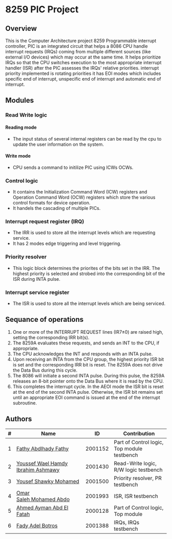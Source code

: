 # 8259 PIC Project
## Overview
This is the Computer Architecture project 8259 Programmable interrupt controller, PIC is an integrated circuit that helps a 8086 CPU handle interrupt requests (IRQs) coming from multiple different sources (like external I/O devices) which may occur at the same time. It helps prioritize IRQs so that the CPU switches execution to the most appropriate interrupt handler (ISR) after the PIC assesses the IRQs' relative priorities. interrupt priority implemented is rotating priorities it has EOI modes which includes specific end of interrupt, unspecific end of interrupt and automatic end of interrupt.
## Modules
### Read Write logic
#### Reading mode
- The input status of several internal registers can be read by the cpu to update the user information on the system.
#### Write mode
- CPU sends a command to initilize PIC using ICWs OCWs. 
### Control logic
- It contains the Initialization Command Word (ICW) registers and Operation Command Word (OCW) registers which store the various control formats for device operation.
- It handels the cascading of multiple PICs.
### Interrupt request register (IRQ)
- The IRR is used to store all the interrupt levels which are requesting service.
- It has 2 modes edge triggering and level triggering.
### Priority resolver
- This logic block determines the priorites of the bits set in the IRR. The highest priority is selected and strobed into the corresponding bit of the ISR during INTA pulse.
### Interrupt service register
- The ISR is used to store all the interrupt levels which are being serviced.
## Sequance of operations
1. One or more of the INTERRUPT REQUEST lines (IR7±0) are raised high, setting the corresponding IRR bit(s).
2. The 8259A evaluates these requests, and sends an INT to the CPU, if appropriate.
3. The CPU acknowledges the INT and responds with an INTA pulse.
4. Upon receiving an INTA from the CPU group, the highest priority ISR bit is set and the corresponding IRR bit is reset. The 8259A does not drive the Data Bus during this cycle.
5. The 8086 will initiate a second INTA pulse. During this pulse, the 8259A releases an 8-bit pointer onto the Data Bus where it is read by the CPU.
6. This completes the interrupt cycle. In the AEOI mode the ISR bit is reset at the end of the second INTA pulse. Otherwise, the ISR bit remains set until an appropriate EOI command is issued at the end of the interrupt subroutine.

## Authors 

| # | Name  | ID | Contribution |
| - |------------- | ------- |------|
| 1 |[Fathy Abdlhady Fathy](https://github.com/FathyAbdlhady)  | 2001152 | Part of Control logic, Top module testbench |
| 2 |[Youssef Wael Hamdy Ibrahim Ashmawy](https://github.com/youssefashmawy)  | 2001430 | Read-Write logic, R/W logic testbench |
| 3 |[Yousef Shawky Mohamed](https://github.com/thedarkevil987)  | 2001500 | Priority resolver, PR testbench |
| 4 |[Omar Saleh Mohamed Abdo](https://github.com/MrMariodude)  | 2001993 | ISR, ISR testbench |
| 5 |[Ahmed Ayman Abd El Fatah](https://github.com/AhmedAyman2000128) | 2000128 | Part of Control logic, Top module |
| 6 |[Fady Adel Botros](https://github.com/FadyAdel10) | 2001388 | IRQs, IRQs testbench |

